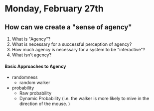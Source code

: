 # Monday, February 27th



## How can we create a "sense of agency"

1. What is "Agency"?
2. What is necessary for a successful perception of agency?
3. How much agency is necessary for a system to be "interactive"?
4. What isn't agency?



#### Basic Approaches to Agency

- randomness
    - random walker
- probability
    - Raw probability
    - Dynamic Probability (i.e. the walker is more likely to mive in the direction of the mouse. )
